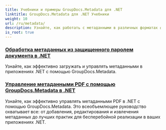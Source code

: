 ```yaml
---
title: Учебники и примеры GroupDocs.Metadata для .NET
linktitle: GroupDocs.Metadata для .NET Учебники
weight: 10
url: /ru/metadata/
description: Узнайте, как работать с метаданными в различных форматах файлов, с помощью подробных примеров и пошаговых инструкций.
is_root: true
---
```

### [Обработка метаданных из защищенного паролем документа в .NET](./load-metadata/)
Узнайте, как эффективно загружать и управлять метаданными в приложениях .NET с помощью GroupDocs.Metadata.
### [Управление метаданными PDF с помощью GroupDocs.Metadata в .NET](./pdf-metadata-management/)
Узнайте, как эффективно управлять метаданными PDF в .NET с помощью GroupDocs.Metadata. Это всеобъемлющее руководство охватывает все: от добавления, редактирования и извлечения метаданных до лучших практик для бесперебойной реализации в ваших приложениях .NET.